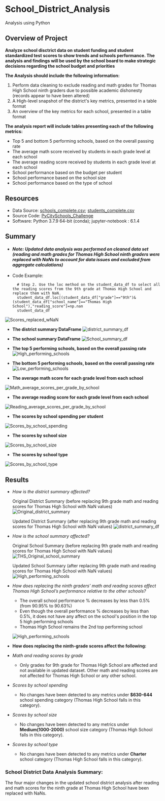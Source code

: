 # School_District_Analysis
Analysis using Python

## Overview of Project
**Analyze school disctrict data on student funding and student standardized test scores to show trends and schools performance. The analysis and findings will be used by the school board to make strategic decisions regarding the school budget and priorities**

**The Analysis should include the following information:** 

1. Perform data cleaning to exclude reading and math grades for Thomas High School ninth graders due to possible academic dishonesty (records appear to have been altered)
2. A High-level snapshot of the district's key metrics, presented in a table format 
3. An overview of the key metrics for each school, presented in a table format

**The analysis report will include tables presenting each of the following metrics:**

- Top 5 and bottom 5 performing schools, based on the overall passing rate
- The average math score received by students in each grade level at each school
- The average reading score received by students in each grade level at each school
- School performance based on the budget per student
- School performance based on the school size 
- School performance based on the type of school

## Resources
- Data Source: [schools_complete.csv](Resources/schools_complete.csv); [students_complete.csv](Resources/students_complete.csv)
- Source Code: [PyCitySchools_Challenge](PyCitySchools_Challenge.ipynb)
- Software: Python 3.7.9 64-bit (conda); jupyter-notebook : 6.1.4

## Summary
- #### *Note: Updated data analysis was performed on cleaned data set (reading and math grades for Thomas High School ninth graders were replaced with NaNs to account for data issues and excluded from aggregate calculations)*

- Code Example:

        # Step 2. Use the loc method on the student_data_df to select all the reading scores from the 9th grade at Thomas High School and replace them with NaN.
        student_data_df.loc[(student_data_df["grade"]=="9th")&(student_data_df["school_name"]=="Thomas High School"),"reading_score"]=np.nan
        student_data_df
        
![Scores_replaced_wNaN](Resources/Scores_replaced_wNaN.png)

- **The district summary DataFrame**
![district_summary_df](Resources/district_summary_df.png)

- **The school summary DataFrame**
![School_summary_df](Resources/School_summary_df.png)

- **The top 5 performing schools, based on the overall passing rate**
![High_performing_schools](Resources/High_performing_schools.png)

- **The bottom 5 performing schools, based on the overall passing rate**
![Low_performing_schools](Resources/Low_performing_schools.png)


- **The average math score for each grade level from each school**

![Math_average_scores_per_grade_by_school](Resources/Math_average_scores_per_grade_by_school.png)


- **The average reading score for each grade level from each school**

![Reading_average_scores_per_grade_by_school](Resources/Reading_average_scores_per_grade_by_school.png)


- **The scores by school spending per student**

![Scores_by_school_spending](Resources/Scores_by_school_spending.png)


- **The scores by school size**

![Scores_by_school_size](Resources/Scores_by_school_size.png)


- **The scores by school type**

![Scores_by_school_type](Resources/Scores_by_school_type.png)


## Results
- *How is the district summary affected?*

   Original District Summary (before replacing 9th grade math and reading scores for Thomas High School with NaN values)
   ![Original_district_summary](Resources/Original_district_summary.png)
   
   
   Updated District Summary (after replacing 9th grade math and reading scores for Thomas High School with NaN values)
   ![district_summary_df](Resources/district_summary_df.png)


- *How is the school summary affected?*
   
   Original School Summary (before replacing 9th grade math and reading scores for Thomas High School with NaN values)
   ![THS_Original_school_summary](Resources/THS_Original_school_summary.png)
   
   Updated School Summary (after replacing 9th grade math and reading scores for Thomas High School with NaN values)
   ![High_performing_schools](Resources/High_performing_schools.png)
   
- *How does replacing the ninth graders’ math and reading scores affect Thomas High School’s performance relative to the other schools?*
   - The overall school performance % decreases by less than 0.5% (from 90.95% to 90.63%) 
   - Even though the overall performance % decreases by less than 0.5%, it does not have any affect on the school's position in the top 5 high performing schools
   - Thomas High School remains the 2nd top performing school
   
   ![High_performing_schools](Resources/High_performing_schools.png)


- **How does replacing the ninth-grade scores affect the following:**

- *Math and reading scores by grade*
   - Only grades for 9th grade for Thomas High School are affected and not available in updated dataset. Other math and reading scores are not affected for Thomas High School or any other school.
   
- *Scores by school spending*
   - No changes have been detected to any metrics under **$630-644** school spending category (Thomas High School falls in this category).
   
- *Scores by school size*
   - No changes have been detected to any metrics under **Medium(1000-2000)** school size category (Thomas High School falls in this category).
   
- *Scores by school type*
   - No changes have been detected to any metrics under **Charter** school category (Thomas High School falls in this category).
    
### School District Data Analysis Summary:
The four major changes in the updated school district analysis after reading and math scores for the ninth grade at Thomas High School have been replaced with NaNs.



